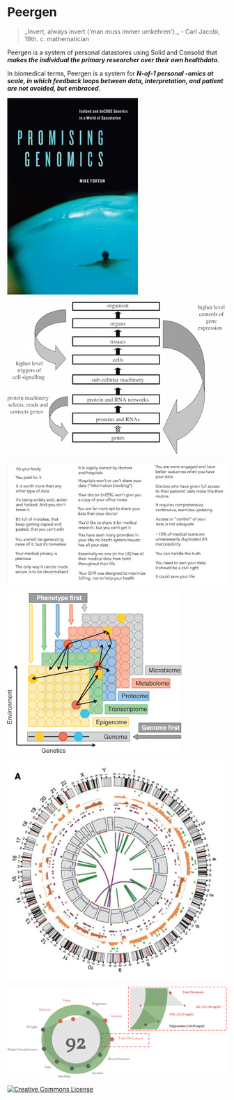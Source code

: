 
# Peergen

<blockquote>
_Invert, always invert ('man muss immer umkehren')._  
- Carl Jacobi, 19th. c. mathematician
</blockquote>

Peergen is a system of personal datastores using Solid and Consolid that ***makes the individual the primary researcher over their own healthdata***.

In biomedical terms, Peergen is a system for ***N-of-1 personal -omics at scale, in which feedback loops between data, interpretation, and patient are not avoided, but embraced***.

![*Promising Genomics* by Mike Fortun](images/promising_genomics.jpg)

![Denis Noble - Downward causation](images/causation1.jpg)

![Eric Topol](images/topol1.jpg)

![](images/pheno1.gif)

![](images/circos1.png)

![](images/hgraph1.gif)

<a rel="license" href="http://creativecommons.org/licenses/by-nc/4.0/"><img alt="Creative Commons License" style="border-width:0" src="https://i.creativecommons.org/l/by-nc/4.0/80x15.png" /></a> <br />

